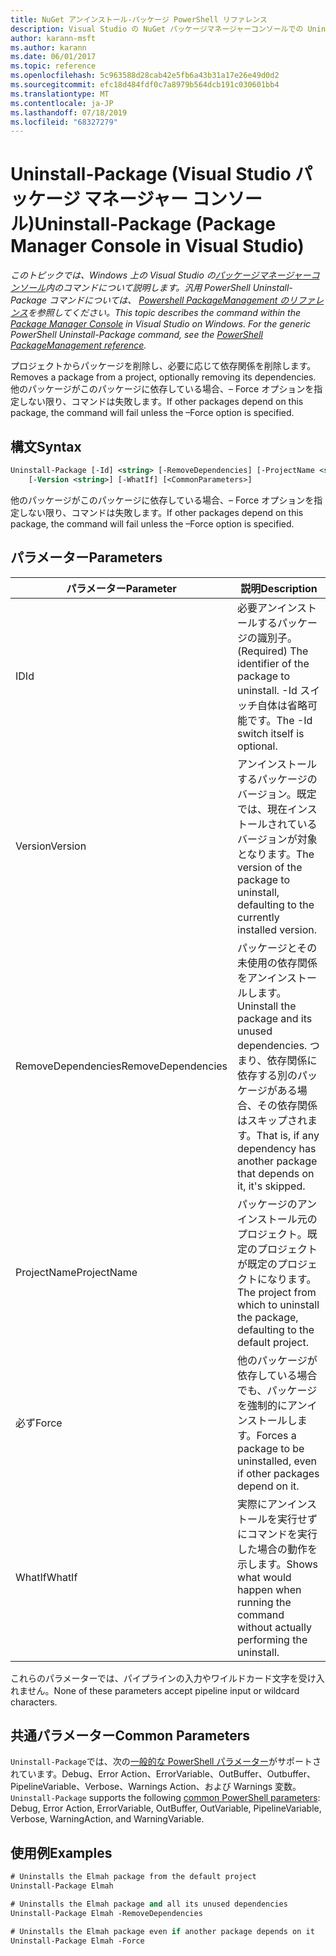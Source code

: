 ```yaml
---
title: NuGet アンインストール-パッケージ PowerShell リファレンス
description: Visual Studio の NuGet パッケージマネージャーコンソールでの Uninstall-Package PowerShell コマンドのリファレンスです。
author: karann-msft
ms.author: karann
ms.date: 06/01/2017
ms.topic: reference
ms.openlocfilehash: 5c963588d28cab42e5fb6a43b31a17e26e49d0d2
ms.sourcegitcommit: efc18d484fdf0c7a8979b564dcb191c030601bb4
ms.translationtype: MT
ms.contentlocale: ja-JP
ms.lasthandoff: 07/18/2019
ms.locfileid: "68327279"
---
```

# <a name="uninstall-package-package-manager-console-in-visual-studio"></a><span data-ttu-id="4024b-103">Uninstall-Package (Visual Studio パッケージ マネージャー コンソール)</span><span class="sxs-lookup"><span data-stu-id="4024b-103">Uninstall-Package (Package Manager Console in Visual Studio)</span></span>

<span data-ttu-id="4024b-104">*このトピックでは、Windows 上の Visual Studio の[パッケージマネージャーコンソール](../../consume-packages/install-use-packages-powershell.md)内のコマンドについて説明します。汎用 PowerShell Uninstall-Package コマンドについては、 [Powershell PackageManagement のリファレンス](/powershell/module/packagemanagement/?view=powershell-6)を参照してください。*</span><span class="sxs-lookup"><span data-stu-id="4024b-104">*This topic describes the command within the [Package Manager Console](../../consume-packages/install-use-packages-powershell.md) in Visual Studio on Windows. For the generic PowerShell Uninstall-Package command, see the [PowerShell PackageManagement reference](/powershell/module/packagemanagement/?view=powershell-6).*</span></span>

<span data-ttu-id="4024b-105">プロジェクトからパッケージを削除し、必要に応じて依存関係を削除します。</span><span class="sxs-lookup"><span data-stu-id="4024b-105">Removes a package from a project, optionally removing its dependencies.</span></span> <span data-ttu-id="4024b-106">他のパッケージがこのパッケージに依存している場合、– Force オプションを指定しない限り、コマンドは失敗します。</span><span class="sxs-lookup"><span data-stu-id="4024b-106">If other packages depend on this package, the command will fail unless the –Force option is specified.</span></span>

## <a name="syntax"></a><span data-ttu-id="4024b-107">構文</span><span class="sxs-lookup"><span data-stu-id="4024b-107">Syntax</span></span>

```ps
Uninstall-Package [-Id] <string> [-RemoveDependencies] [-ProjectName <string>] [-Force]
    [-Version <string>] [-WhatIf] [<CommonParameters>]
```

<span data-ttu-id="4024b-108">他のパッケージがこのパッケージに依存している場合、– Force オプションを指定しない限り、コマンドは失敗します。</span><span class="sxs-lookup"><span data-stu-id="4024b-108">If other packages depend on this package, the command will fail unless the –Force option is specified.</span></span>

## <a name="parameters"></a><span data-ttu-id="4024b-109">パラメーター</span><span class="sxs-lookup"><span data-stu-id="4024b-109">Parameters</span></span>

| <span data-ttu-id="4024b-110">パラメーター</span><span class="sxs-lookup"><span data-stu-id="4024b-110">Parameter</span></span> | <span data-ttu-id="4024b-111">説明</span><span class="sxs-lookup"><span data-stu-id="4024b-111">Description</span></span> |
| --- | --- |
| <span data-ttu-id="4024b-112">ID</span><span class="sxs-lookup"><span data-stu-id="4024b-112">Id</span></span> | <span data-ttu-id="4024b-113">必要アンインストールするパッケージの識別子。</span><span class="sxs-lookup"><span data-stu-id="4024b-113">(Required) The identifier of the package to uninstall.</span></span> <span data-ttu-id="4024b-114">-Id スイッチ自体は省略可能です。</span><span class="sxs-lookup"><span data-stu-id="4024b-114">The -Id switch itself is optional.</span></span> |
| <span data-ttu-id="4024b-115">Version</span><span class="sxs-lookup"><span data-stu-id="4024b-115">Version</span></span> | <span data-ttu-id="4024b-116">アンインストールするパッケージのバージョン。既定では、現在インストールされているバージョンが対象となります。</span><span class="sxs-lookup"><span data-stu-id="4024b-116">The version of the package to uninstall, defaulting to the currently installed version.</span></span> |
| <span data-ttu-id="4024b-117">RemoveDependencies</span><span class="sxs-lookup"><span data-stu-id="4024b-117">RemoveDependencies</span></span> | <span data-ttu-id="4024b-118">パッケージとその未使用の依存関係をアンインストールします。</span><span class="sxs-lookup"><span data-stu-id="4024b-118">Uninstall the package and its unused dependencies.</span></span> <span data-ttu-id="4024b-119">つまり、依存関係に依存する別のパッケージがある場合、その依存関係はスキップされます。</span><span class="sxs-lookup"><span data-stu-id="4024b-119">That is, if any dependency has another package that depends on it, it's skipped.</span></span> |
| <span data-ttu-id="4024b-120">ProjectName</span><span class="sxs-lookup"><span data-stu-id="4024b-120">ProjectName</span></span> | <span data-ttu-id="4024b-121">パッケージのアンインストール元のプロジェクト。既定のプロジェクトが既定のプロジェクトになります。</span><span class="sxs-lookup"><span data-stu-id="4024b-121">The project from which to uninstall the package, defaulting to the default project.</span></span> |
| <span data-ttu-id="4024b-122">必ず</span><span class="sxs-lookup"><span data-stu-id="4024b-122">Force</span></span> | <span data-ttu-id="4024b-123">他のパッケージが依存している場合でも、パッケージを強制的にアンインストールします。</span><span class="sxs-lookup"><span data-stu-id="4024b-123">Forces a package to be uninstalled, even if other packages depend on it.</span></span> |
| <span data-ttu-id="4024b-124">WhatIf</span><span class="sxs-lookup"><span data-stu-id="4024b-124">WhatIf</span></span> | <span data-ttu-id="4024b-125">実際にアンインストールを実行せずにコマンドを実行した場合の動作を示します。</span><span class="sxs-lookup"><span data-stu-id="4024b-125">Shows what would happen when running the command without actually performing the uninstall.</span></span> |

<span data-ttu-id="4024b-126">これらのパラメーターでは、パイプラインの入力やワイルドカード文字を受け入れません。</span><span class="sxs-lookup"><span data-stu-id="4024b-126">None of these parameters accept pipeline input or wildcard characters.</span></span>

## <a name="common-parameters"></a><span data-ttu-id="4024b-127">共通パラメーター</span><span class="sxs-lookup"><span data-stu-id="4024b-127">Common Parameters</span></span>

<span data-ttu-id="4024b-128">`Uninstall-Package`では、次の[一般的な PowerShell パラメーター](http://go.microsoft.com/fwlink/?LinkID=113216)がサポートされています。Debug、Error Action、ErrorVariable、OutBuffer、Outbuffer、PipelineVariable、Verbose、Warnings Action、および Warnings 変数。</span><span class="sxs-lookup"><span data-stu-id="4024b-128">`Uninstall-Package` supports the following [common PowerShell parameters](http://go.microsoft.com/fwlink/?LinkID=113216): Debug, Error Action, ErrorVariable, OutBuffer, OutVariable, PipelineVariable, Verbose, WarningAction, and WarningVariable.</span></span>

## <a name="examples"></a><span data-ttu-id="4024b-129">使用例</span><span class="sxs-lookup"><span data-stu-id="4024b-129">Examples</span></span>

```ps
# Uninstalls the Elmah package from the default project
Uninstall-Package Elmah

# Uninstalls the Elmah package and all its unused dependencies
Uninstall-Package Elmah -RemoveDependencies 

# Uninstalls the Elmah package even if another package depends on it
Uninstall-Package Elmah -Force
```
